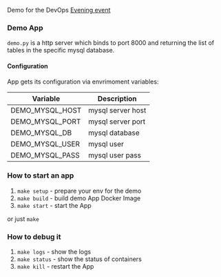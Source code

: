 Demo for the DevOps [Evening event](https://artjoker.ua/ru/big-brain-club-devops/)

### Demo App

`demo.py` is a http server which binds to port 8000 and returning the list of tables in the specific mysql database.

#### Configuration

App gets its configuration via envrimoment variables:

| Variable        | Description       |
| --------------- | ----------------- |
| DEMO_MYSQL_HOST | mysql server host |
| DEMO_MYSQL_PORT | mysql server port |
| DEMO_MYSQL_DB   | mysql database    |
| DEMO_MYSQL_USER | mysql user        |
| DEMO_MYSQL_PASS | mysql user pass   |


### How to start an app

1. `make setup` - prepare your env for the demo
2. `make build` - build demo App Docker Image
3. `make start` - start the App

or just `make`

### How to debug it

1. `make logs` - show the logs
2. `make status` - show the status of containers
3. `make kill` - restart the App


